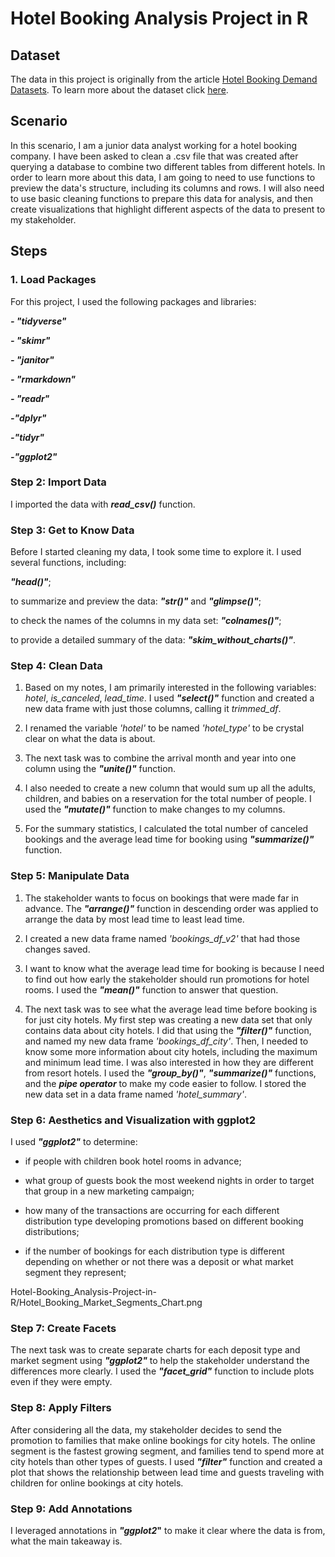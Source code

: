 # **Hotel Booking Analysis Project in R**

## **Dataset**
The data in this project is originally from the article [Hotel Booking Demand Datasets](https://www.sciencedirect.com/science/article/pii/S2352340918315191). To learn more about the dataset click [here](https://www.kaggle.com/jessemostipak/hotel-booking-demand).

## **Scenario**

In this scenario, I am a junior data analyst working for a hotel booking company. I have been asked to clean a .csv file that was created after querying a database to combine two different tables from different hotels. In order to learn more about this data, I am going to need to use functions to preview the data's structure, including its columns and rows. I will also need to use basic cleaning functions to prepare this data for analysis, and then create visualizations that highlight different aspects of the data to present to my stakeholder.

## **Steps**

### **1. Load Packages**

For this project, I used the following packages and libraries:

**_- "tidyverse"_**

**_- "skimr"_**

**_- "janitor"_**

**_- "rmarkdown"_**

**_- "readr"_**

**_-"dplyr"_**

**_-"tidyr"_**

**_-"ggplot2"_**

### **Step 2: Import Data**

I imported the data with **_read_csv()_** function.

### Step 3: Get to Know Data

Before I started cleaning my data, I took some time to explore it. I used several functions, including:

**_"head()"_**; 

to summarize and preview the data: **_"str()"_** and **_"glimpse()"_**;

to check the names of the columns in my data set: **_"colnames()"_**;

to provide a detailed summary of the data: **_"skim_without_charts()"_**.

### Step 4: Clean Data

1) Based on my notes, I am primarily interested in the following variables: *hotel*, *is_canceled*, *lead_time*. I used **_"select()"_** function and created a new data frame with just those columns, calling it _trimmed_df_.

2) I renamed the variable *'hotel'* to be named *'hotel_type'* to be crystal clear on what the data is about.

3) The next task was to combine the arrival month and year into one column using the **_"unite()"_** function.

4) I also needed to create a new column that would sum up all the adults, children, and babies on a reservation for the total number of people. I used the **_"mutate()"_** function to make changes to my columns.

5) For the summary statistics, I calculated the total number of canceled bookings and the average lead time for booking using **_"summarize()"_** function.

### Step 5: Manipulate Data

1) The stakeholder wants to focus on bookings that were made far in advance. The **_"arrange()"_** function in descending order was applied to arrange the data by most lead time to least lead time.

2) I created a new data frame named *'bookings_df_v2'* that had those changes saved.

3) I want to know what the average lead time for booking is because I need to find out how early the stakeholder should run promotions for hotel rooms. I used the **_"mean()"_** function to answer that question.

4) The next task was to see what the average lead time before booking is for just city hotels. My first step was creating a new data set that only contains data about city hotels. I did that using the **_"filter()"_** function, and named my new data frame *'bookings_df_city'*. Then, I needed to know some more information about city hotels, including the maximum and minimum lead time. I was also interested in how they are different from resort hotels. I used the **_"group_by()"_**, **_"summarize()"_** functions, and the **_pipe operator_** to make my code easier to follow. I stored the new data set in a data frame named *'hotel_summary'*.

### Step 6: Aesthetics and Visualization with ggplot2

I used **_"ggplot2"_** to determine:

- if people with children book hotel rooms in advance;
  
- what group of guests book the most weekend nights in order to target that group in a new marketing campaign;
  
- how many of the transactions are occurring for each different distribution type developing promotions based on different booking distributions;
  
- if the number of bookings for each distribution type is different depending on whether or not there was a deposit or what market segment they represent;

Hotel-Booking_Analysis-Project-in-R/Hotel_Booking_Market_Segments_Chart.png  
  
### Step 7: Create Facets

The next task was to create separate charts for each deposit type and market segment using **_"ggplot2"_** to help the stakeholder understand the differences more clearly. I used the **_"facet_grid"_** function to include plots even if they were empty.

### Step 8: Apply Filters

After considering all the data, my stakeholder decides to send the promotion to families that make online bookings for city hotels. The online segment is the fastest growing segment, and families tend to spend more at city hotels than other types of guests. I used **_"filter"_** function and created a plot that shows the relationship between lead time and guests traveling with children for online bookings at city hotels.

### Step 9: Add Annotations

I leveraged annotations in **_"ggplot2_"** to make it clear where the data is from, what the main takeaway is.


























